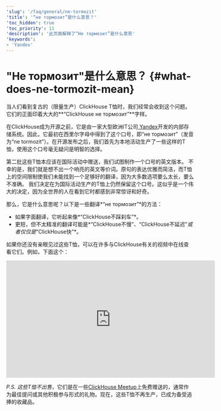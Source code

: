 ```yaml
---
'slug': '/faq/general/ne-tormozit'
'title': '“не тормозит”是什么意思？'
'toc_hidden': true
'toc_priority': 11
'description': '此页面解释了“Не тормозит”是什么意思'
'keywords':
- 'Yandex'
---
```



# "Не тормозит"是什么意思？ {#what-does-ne-tormozit-mean}

当人们看到复古的（限量生产）ClickHouse T恤时，我们经常会收到这个问题。它们的正面印着大大的**“ClickHouse не тормозит”**字样。

在ClickHouse成为开源之前，它是由一家大型欧洲IT公司[ Yandex](https://yandex.com/company/)开发的内部存储系统。因此，它最初在西里尔字母中得到了这个口号，即“не тормозит”（发音为“ne tormozit”）。在开源发布之后，我们首先为本地活动生产了一些这样的T恤，使用这个口号毫无疑问是明智的选择。

第二批这些T恤本应该在国际活动中赠送，我们试图制作一个口号的英文版本。
不幸的是，我们就是想不出一个响亮的英文等价词。原句的表达优雅而简洁，而T恤上的空间限制使我们未能找到一个足够好的翻译，因为大多数选项要么太长，要么不准确。
我们决定在为国际活动生产的T恤上仍然保留这个口号。这似乎是一个伟大的决定，因为全世界的人在看到它时都感到非常惊讶和好奇。

那么，它是什么意思呢？以下是一些翻译*“не тормозит”*的方法：

- 如果字面翻译，它听起来像*“ClickHouse不踩刹车”*。
- 更短，但不太精准的翻译可能是*“ClickHouse不慢”*、*“ClickHouse不延迟”*或者仅仅是*“ClickHouse快”*。

如果你还没有亲眼见过这些T恤，可以在许多与ClickHouse有关的视频中在线查看它们。例如，下面这个：

<div class='vimeo-container'>
<iframe width="560" height="315" src="http://www.youtube.com/embed/bSyQahMVZ7w" title="YouTube video player" frameborder="0" allow="accelerometer; autoplay; clipboard-write; encrypted-media; gyroscope; picture-in-picture; web-share" referrerpolicy="strict-origin-when-cross-origin" allowfullscreen></iframe>
</div>

_P.S. 这些T恤不出售_，它们是在一些[ClickHouse Meetup](https://www.meetup.com/pro/clickhouse/)上免费赠送的，通常作为最佳提问或其他积极参与形式的礼物。现在，这些T恤不再生产，已成为备受追捧的收藏品。
